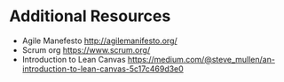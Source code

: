 # Additional Resources
- Agile Manefesto http://agilemanifesto.org/  
- Scrum org https://www.scrum.org/
- Introduction to Lean Canvas https://medium.com/@steve_mullen/an-introduction-to-lean-canvas-5c17c469d3e0  